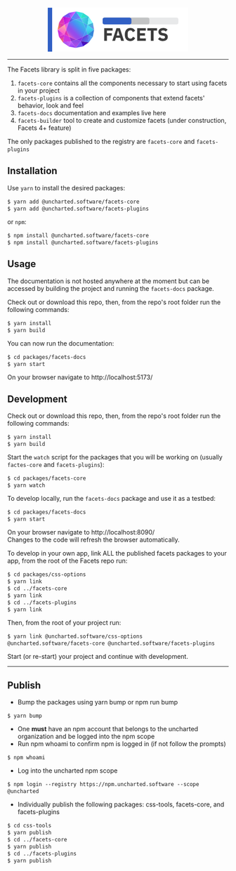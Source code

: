 <div align="center">

![Uncharted Facets](assets/logo_320.png)

</div>

---  
The Facets library is split in five packages:
1. `facets-core` contains all the components necessary to start using facets in your project
2. `facets-plugins` is a collection of components that extend facets' behavior, look and feel
3. `facets-docs` documentation and examples live here
4. `facets-builder` tool to create and customize facets (under construction, Facets 4+ feature)

The only packages published to the registry are `facets-core` and `facets-plugins` 


## Installation

Use `yarn` to install the desired packages:
```shell script
$ yarn add @uncharted.software/facets-core
$ yarn add @uncharted.software/facets-plugins
```
or `npm`:
```shell script
$ npm install @uncharted.software/facets-core
$ npm install @uncharted.software/facets-plugins
```


## Usage

The documentation is not hosted anywhere at the moment but can be accessed by building the project and running the
`facets-docs` package.


Check out or download this repo, then, from the repo's root folder run the following commands:
```shell script
$ yarn install
$ yarn build
```

You can now run the documentation:
```shell script
$ cd packages/facets-docs
$ yarn start
```

On your browser navigate to http://localhost:5173/


## Development

Check out or download this repo, then, from the repo's root folder run the following commands:
```shell script
$ yarn install
$ yarn build
```

Start the `watch` script for the packages that you will be working on (usually `factes-core` and `facets-plugins`):
```shell script
$ cd packages/facets-core
$ yarn watch
```

To develop locally, run the `facets-docs` package and use it as a testbed:
```shell script
$ cd packages/facets-docs
$ yarn start
```
On your browser navigate to http://localhost:8090/  
Changes to the code will refresh the browser automatically.
  
To develop in your own app, link ALL the published facets packages to your app, from the root of the Facets repo run: 
```shell script
$ cd packages/css-options
$ yarn link
$ cd ../facets-core
$ yarn link
$ cd ../facets-plugins
$ yarn link
```

Then, from the root of your project run:
```shell script
$ yarn link @uncharted.software/css-options @uncharted.software/facets-core @uncharted.software/facets-plugins
```

Start (or re-start) your project and continue with development.


---

## Publish
- Bump the packages using yarn bump or npm run bump
```shell script
$ yarn bump
```
- One <strong>must</strong> have an npm account that belongs to the uncharted organization and be logged into the npm scope
- Run npm whoami to confirm npm is logged in (if not follow the prompts)
```shell script
$ npm whoami
```
- Log into the uncharted npm scope
```shell script
$ npm login --registry https://npm.uncharted.software --scope @uncharted
```
- Individually publish the following packages: css-tools, facets-core, and facets-plugins
 ```shell script
$ cd css-tools
$ yarn publish
$ cd ../facets-core
$ yarn publish
$ cd ../facets-plugins
$ yarn publish
```
